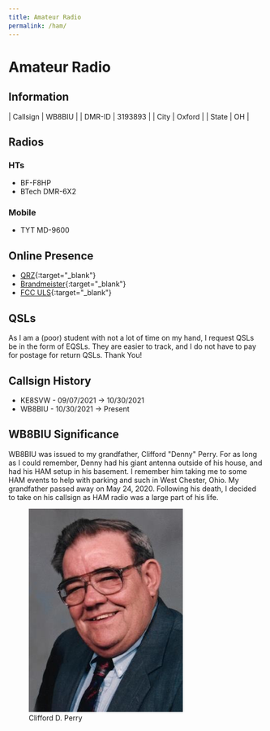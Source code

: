 ```yaml
---
title: Amateur Radio
permalink: /ham/
---
```

# Amateur Radio

## Information

| Callsign | WB8BIU  |
| DMR-ID   | 3193893 |
| City     | Oxford  |
| State    | OH      |

## Radios

### HTs

- BF-F8HP
- BTech DMR-6X2

### Mobile

- TYT MD-9600

## Online Presence
- [QRZ](https://www.qrz.com/db/wb8biu){:target="_blank"}
- [Brandmeister](https://brandmeister.network/index.php?page=profile&call=WB8BIU){:target="_blank"}
- [FCC ULS](https://wireless2.fcc.gov/UlsApp/UlsSearch/license.jsp?licKey=4517311){:target="_blank"}

## QSLs

As I am a (poor) student with not a lot of time on my hand, I request QSLs be in the form of EQSLs.  They are easier to track, and I do not have to pay for postage for return QSLs.  Thank You!

## Callsign History
- KE8SVW - 09/07/2021  → 10/30/2021
- WB8BIU - 10/30/2021 → Present

## WB8BIU Significance

WB8BIU was issued to my grandfather, Clifford "Denny" Perry.  For as long as I could remember, Denny had his giant antenna outside of his house, and had his HAM setup in his basement.  I remember him taking me to some HAM events to help with parking and such in West Chester, Ohio.  My grandfather passed away on May 24, 2020.  Following his death, I decided to take on his callsign as HAM radio was a large part of his life.
<figure>
<img src="/assets/img/clifford-d-perry.jfif" alt="Clifford D. Perry"/>
    <figcaption>Clifford D. Perry</figcaption>
</figure>